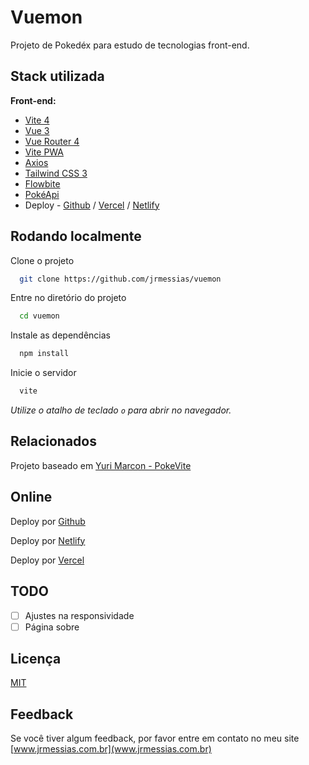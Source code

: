 # Vuemon

Projeto de Pokedéx para estudo de tecnologias front-end.

## Stack utilizada

**Front-end:**
- [Vite 4](https://vitejs.dev/)
- [Vue 3](https://vuejs.org/)
- [Vue Router 4](https://router.vuejs.org/)
- [Vite PWA](https://vite-pwa-org.netlify.app/)
- [Axios](https://axios-http.com/ptbr/)
- [Tailwind CSS 3](https://tailwindcss.com/)
- [Flowbite](https://flowbite.com/)
- [PokéApi](https://pokeapi.co/)
- Deploy - [Github](https://github.com/) / [Vercel](https://vercel.com/) / [Netlify](https://www.netlify.com/)

## Rodando localmente

Clone o projeto

```bash
  git clone https://github.com/jrmessias/vuemon
```

Entre no diretório do projeto

```bash
  cd vuemon
```

Instale as dependências

```bash
  npm install
```

Inicie o servidor

```bash
  vite
```
_Utilize o atalho de teclado `o` para abrir no navegador._


## Relacionados

Projeto baseado em [Yuri Marcon - PokeVite](https://github.com/yurimarcon/PokeVite)

## Online

Deploy por [Github](https://vuemon.jrmessias.com.br)

Deploy por [Netlify](https://fantastic-banoffee.netlify.app/)

Deploy por [Vercel](https://vuemon-jrmessias.vercel.app/)

## TODO
- [ ] Ajustes na responsividade
- [ ] Página sobre

## Licença

[MIT](https://choosealicense.com/licenses/mit/)


## Feedback

Se você tiver algum feedback, por favor entre em contato no meu site [www.jrmessias.com.br](www.jrmessias.com.br)

